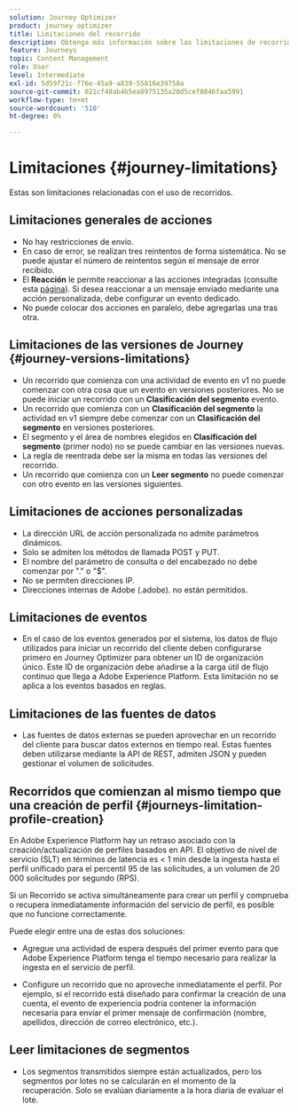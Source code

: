 ```yaml
---
solution: Journey Optimizer
product: journey optimizer
title: Limitaciones del recorrido
description: Obtenga más información sobre las limitaciones de recorrido
feature: Journeys
topic: Content Management
role: User
level: Intermediate
exl-id: 5d59f21c-f76e-45a9-a839-55816e39758a
source-git-commit: 021cf48ab4b5ea8975135a20d5cef8846faa5991
workflow-type: tm+mt
source-wordcount: '510'
ht-degree: 0%

---
```


# Limitaciones {#journey-limitations}

Estas son limitaciones relacionadas con el uso de recorridos.

## Limitaciones generales de acciones

* No hay restricciones de envío. 
* En caso de error, se realizan tres reintentos de forma sistemática. No se puede ajustar el número de reintentos según el mensaje de error recibido. 
* El **Reacción** le permite reaccionar a las acciones integradas (consulte esta [página](../building-journeys/reaction-events.md)). Si desea reaccionar a un mensaje enviado mediante una acción personalizada, debe configurar un evento dedicado. 
* No puede colocar dos acciones en paralelo, debe agregarlas una tras otra.

## Limitaciones de las versiones de Journey {#journey-versions-limitations}

* Un recorrido que comienza con una actividad de evento en v1 no puede comenzar con otra cosa que un evento en versiones posteriores. No se puede iniciar un recorrido con un **Clasificación del segmento** evento.
* Un recorrido que comienza con un **Clasificación del segmento** la actividad en v1 siempre debe comenzar con un **Clasificación del segmento** en versiones posteriores.
* El segmento y el área de nombres elegidos en **Clasificación del segmento** (primer nodo) no se puede cambiar en las versiones nuevas.
* La regla de reentrada debe ser la misma en todas las versiones del recorrido.
* Un recorrido que comienza con un **Leer segmento** no puede comenzar con otro evento en las versiones siguientes.
 

## Limitaciones de acciones personalizadas

* La dirección URL de acción personalizada no admite parámetros dinámicos. 
* Solo se admiten los métodos de llamada POST y PUT. 
* El nombre del parámetro de consulta o del encabezado no debe comenzar por &quot;.&quot; o &quot;$&quot;. 
* No se permiten direcciones IP. 
* Direcciones internas de Adobe (.adobe). no están permitidos.
 

## Limitaciones de eventos

* En el caso de los eventos generados por el sistema, los datos de flujo utilizados para iniciar un recorrido del cliente deben configurarse primero en Journey Optimizer para obtener un ID de organización único. Este ID de organización debe añadirse a la carga útil de flujo continuo que llega a Adobe Experience Platform. Esta limitación no se aplica a los eventos basados en reglas.
 

## Limitaciones de las fuentes de datos

* Las fuentes de datos externas se pueden aprovechar en un recorrido del cliente para buscar datos externos en tiempo real. Estas fuentes deben utilizarse mediante la API de REST, admiten JSON y pueden gestionar el volumen de solicitudes.

## Recorridos que comienzan al mismo tiempo que una creación de perfil {#journeys-limitation-profile-creation}

En Adobe Experience Platform hay un retraso asociado con la creación/actualización de perfiles basados en API. El objetivo de nivel de servicio (SLT) en términos de latencia es &lt; 1 min desde la ingesta hasta el perfil unificado para el percentil 95 de las solicitudes, a un volumen de 20 000 solicitudes por segundo (RPS).

Si un Recorrido se activa simultáneamente para crear un perfil y comprueba o recupera inmediatamente información del servicio de perfil, es posible que no funcione correctamente.

Puede elegir entre una de estas dos soluciones:

* Agregue una actividad de espera después del primer evento para que Adobe Experience Platform tenga el tiempo necesario para realizar la ingesta en el servicio de perfil.

* Configure un recorrido que no aproveche inmediatamente el perfil. Por ejemplo, si el recorrido está diseñado para confirmar la creación de una cuenta, el evento de experiencia podría contener la información necesaria para enviar el primer mensaje de confirmación (nombre, apellidos, dirección de correo electrónico, etc.).

## Leer limitaciones de segmentos

* Los segmentos transmitidos siempre están actualizados, pero los segmentos por lotes no se calcularán en el momento de la recuperación. Solo se evalúan diariamente a la hora diaria de evaluar el lote.
